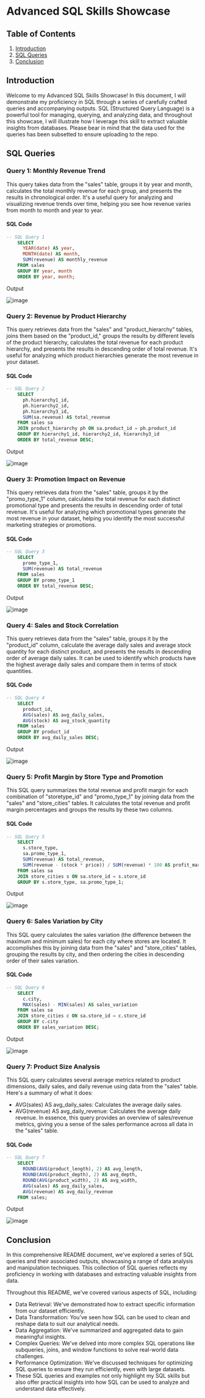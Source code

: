 # Advanced SQL Skills Showcase

## Table of Contents

1. [Introduction](#introduction)
2. [SQL Queries](#sql-queries)
3. [Conclusion](#conclusion)

## Introduction

Welcome to my Advanced SQL Skills Showcase! In this document, I will demonstrate my proficiency in SQL through a series of carefully crafted queries and accompanying outputs. SQL (Structured Query Language) is a powerful tool for managing, querying, and analyzing data, and throughout this showcase, I will illustrate how I leverage this skill to extract valuable insights from databases. Please bear in mind that the data used for the queries has been subsetted to ensure uploading to the repo.

## SQL Queries

### Query 1: Monthly Revenue Trend

This query takes data from the "sales" table, groups it by year and month, calculates the total monthly revenue for each group, and presents the results in chronological order. It's a useful query for analyzing and visualizing revenue trends over time, helping you see how revenue varies from month to month and year to year.

#### SQL Code

```sql
-- SQL Query 1
    SELECT
      YEAR(date) AS year,
      MONTH(date) AS month,
      SUM(revenue) AS monthly_revenue
    FROM sales
    GROUP BY year, month
    ORDER BY year, month;
```
Output

![image](https://github.com/hadiabdul9999/sql_db_projects/assets/31616567/77a0eb50-6ec3-4c48-9903-bc78eacfa718)

### Query 2: Revenue by Product Hierarchy

This query retrieves data from the "sales" and "product_hierarchy" tables, joins them based on the "product_id," groups the results by different levels of the product hierarchy, calculates the total revenue for each product hierarchy, and presents the results in descending order of total revenue. It's useful for analyzing which product hierarchies generate the most revenue in your dataset.

#### SQL Code

```sql
-- SQL Query 2
    SELECT
      ph.hierarchy1_id,
      ph.hierarchy2_id,
      ph.hierarchy3_id,
      SUM(sa.revenue) AS total_revenue
    FROM sales sa
    JOIN product_hierarchy ph ON sa.product_id = ph.product_id
    GROUP BY hierarchy1_id, hierarchy2_id, hierarchy3_id
    ORDER BY total_revenue DESC;
```
Output

![image](https://github.com/hadiabdul9999/sql_db_projects/assets/31616567/862d0d5e-1cd2-473a-af9e-298dd5270f39)

### Query 3: Promotion Impact on Revenue

This query retrieves data from the "sales" table, groups it by the "promo_type_1" column, calculates the total revenue for each distinct promotional type and presents the results in descending order of total revenue. It's useful for analyzing which promotional types generate the most revenue in your dataset, helping you identify the most successful marketing strategies or promotions.

#### SQL Code

```sql
-- SQL Query 3
    SELECT
      promo_type_1,
      SUM(revenue) AS total_revenue
    FROM sales
    GROUP BY promo_type_1
    ORDER BY total_revenue DESC;
```
Output

![image](https://github.com/hadiabdul9999/sql_db_projects/assets/31616567/232c5a4e-2656-497c-8d17-de8a6841702e)

### Query 4: Sales and Stock Correlation

This query retrieves data from the "sales" table, groups it by the "product_id" column, calculate the average daily sales and average stock quantity for each distinct product, and presents the results in descending order of average daily sales. It can be used to identify which products have the highest average daily sales and compare them in terms of stock quantities.

#### SQL Code

```sql
-- SQL Query 4
    SELECT
      product_id,
      AVG(sales) AS avg_daily_sales,
      AVG(stock) AS avg_stock_quantity
    FROM sales
    GROUP BY product_id
    ORDER BY avg_daily_sales DESC;
```
Output

![image](https://github.com/hadiabdul9999/sql_db_projects/assets/31616567/cba6883b-264a-466b-a2a4-94ed09219230)

### Query 5: Profit Margin by Store Type and Promotion

This SQL query summarizes the total revenue and profit margin for each combination of "storetype_id" and "promo_type_1" by joining data from the "sales" and "store_cities" tables. It calculates the total revenue and profit margin percentages and groups the results by these two columns.

#### SQL Code

```sql
-- SQL Query 5
    SELECT
      s.store_type,
      sa.promo_type_1,
      SUM(revenue) AS total_revenue,
      SUM(revenue - (stock * price)) / SUM(revenue) * 100 AS profit_margin
    FROM sales sa
    JOIN store_cities s ON sa.store_id = s.store_id
    GROUP BY s.store_type, sa.promo_type_1;
```
Output

![image](https://github.com/hadiabdul9999/sql_db_projects/assets/31616567/19832c7b-c2a8-484c-8127-5d716d49ba05)

### Query 6: Sales Variation by City

This SQL query calculates the sales variation (the difference between the maximum and minimum sales) for each city where stores are located. It accomplishes this by joining data from the "sales" and "store_cities" tables, grouping the results by city, and then ordering the cities in descending order of their sales variation.

#### SQL Code

```sql
-- SQL Query 6
    SELECT
      c.city,
      MAX(sales) - MIN(sales) AS sales_variation
    FROM sales sa
    JOIN store_cities c ON sa.store_id = c.store_id
    GROUP BY c.city
    ORDER BY sales_variation DESC;
```
Output

![image](https://github.com/hadiabdul9999/sql_db_projects/assets/31616567/ae7897c3-2f29-4470-87d2-a6566cef4a8b)

### Query 7: Product Size Analysis

This SQL query calculates several average metrics related to product dimensions, daily sales, and daily revenue using data from the "sales" table. Here's a summary of what it does:

* AVG(sales) AS avg_daily_sales: Calculates the average daily sales.
* AVG(revenue) AS avg_daily_revenue: Calculates the average daily revenue.
In essence, this query provides an overview of sales/revenue metrics, giving you a sense of the sales performance across all data in the "sales" table.

#### SQL Code

```sql
-- SQL Query 7
    SELECT
      ROUND(AVG(product_length), 2) AS avg_length,
      ROUND(AVG(product_depth), 2) AS avg_depth,
      ROUND(AVG(product_width), 2) AS avg_width,
      AVG(sales) AS avg_daily_sales,
      AVG(revenue) AS avg_daily_revenue
    FROM sales;
```
Output

![image](https://github.com/hadiabdul9999/sql_db_projects/assets/31616567/fe35b6a3-125f-4188-977a-bcd909e2a5fb)


## Conclusion
In this comprehensive README document, we've explored a series of SQL queries and their associated outputs, showcasing a range of data analysis and manipulation techniques. This collection of SQL queries reflects my proficiency in working with databases and extracting valuable insights from data.

Throughout this README, we've covered various aspects of SQL, including:

* Data Retrieval: We've demonstrated how to extract specific information from our dataset efficiently.
* Data Transformation: You've seen how SQL can be used to clean and reshape data to suit our analytical needs.
* Data Aggregation: We've summarized and aggregated data to gain meaningful insights.
* Complex Queries: We've delved into more complex SQL operations like subqueries, joins, and window functions to solve real-world data challenges.
* Performance Optimization: We've discussed techniques for optimizing SQL queries to ensure they run efficiently, even with large datasets.
* These SQL queries and examples not only highlight my SQL skills but also offer practical insights into how SQL can be used to analyze and understand data effectively.





